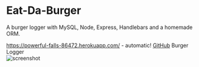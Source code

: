 # Eat-Da-Burger

A burger logger with MySQL, Node, Express, Handlebars and a homemade ORM.


https://powerful-falls-86472.herokuapp.com/ - automatic!
[GitHub](http://github.com)
Burger Logger
<br>
![screenshot ](public/assets/images/notetaker.jpg)
<br>
<br>


